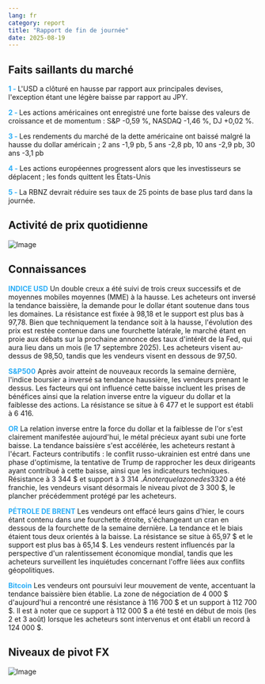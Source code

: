 ```yaml
---
lang: fr
category: report
title: "Rapport de fin de journée"
date: 2025-08-19
---
```



<h2>Faits saillants du marché</h2>
<strong style="color: #2caef7;">1 - </strong> L'USD a clôturé en hausse par rapport aux principales devises, l'exception étant une légère baisse par rapport au JPY.

<strong style="color: #2caef7;">2 - </strong> Les actions américaines ont enregistré une forte baisse des valeurs de croissance et de momentum : S&P -0,59 %, NASDAQ -1,46 %, DJ +0,02 %.

<strong style="color: #2caef7;">3 - </strong> Les rendements du marché de la dette américaine ont baissé malgré la hausse du dollar américain ; 2 ans -1,9 pb, 5 ans -2,8 pb, 10 ans -2,9 pb, 30 ans -3,1 pb

<strong style="color: #2caef7;">4 - </strong> Les actions européennes progressent alors que les investisseurs se déplacent ; les fonds quittent les États-Unis

<strong style="color: #2caef7;">5 - </strong> La RBNZ devrait réduire ses taux de 25 points de base plus tard dans la journée.



<h2>Activité de prix quotidienne</h2>
<img src="https://markleighedu.github.io/img/Aug-2025/19-Aug-2025/price.jpg" alt="Image"/>

<h2>Connaissances</h2>
<strong style="color: #2caef7;">INDICE USD</strong> Un double creux a été suivi de trois creux successifs et de moyennes mobiles moyennes (MME) à la hausse. Les acheteurs ont inversé la tendance baissière, la demande pour le dollar étant soutenue dans tous les domaines. La résistance est fixée à 98,18 et le support est plus bas à 97,78. Bien que techniquement la tendance soit à la hausse, l'évolution des prix est restée contenue dans une fourchette latérale, le marché étant en proie aux débats sur la prochaine annonce des taux d'intérêt de la Fed, qui aura lieu dans un mois (le 17 septembre 2025). Les acheteurs visent au-dessus de 98,50, tandis que les vendeurs visent en dessous de 97,50.

<strong style="color: #2caef7;">S&P500</strong> Après avoir atteint de nouveaux records la semaine dernière, l'indice boursier a inversé sa tendance haussière, les vendeurs prenant le dessus. Les facteurs qui ont influencé cette baisse incluent les prises de bénéfices ainsi que la relation inverse entre la vigueur du dollar et la faiblesse des actions. La résistance se situe à 6 477 et le support est établi à 6 416.

<strong style="color: #2caef7;">OR</strong> La relation inverse entre la force du dollar et la faiblesse de l'or s'est clairement manifestée aujourd'hui, le métal précieux ayant subi une forte baisse. La tendance baissière s'est accélérée, les acheteurs restant à l'écart. Facteurs contributifs : le conflit russo-ukrainien est entré dans une phase d'optimisme, la tentative de Trump de rapprocher les deux dirigeants ayant contribué à cette baisse, ainsi que les indicateurs techniques. Résistance à 3 344 $ et support à 3 314 $. À noter que la zone des 3 320 $ a été franchie, les vendeurs visant désormais le niveau pivot de 3 300 $, le plancher précédemment protégé par les acheteurs.

<strong style="color: #2caef7;">PÉTROLE DE BRENT</strong> Les vendeurs ont effacé leurs gains d'hier, le cours étant contenu dans une fourchette étroite, s'échangeant un cran en dessous de la fourchette de la semaine dernière. La tendance et le biais étaient tous deux orientés à la baisse. La résistance se situe à 65,97 $ et le support est plus bas à 65,14 $. Les vendeurs restent influencés par la perspective d'un ralentissement économique mondial, tandis que les acheteurs surveillent les inquiétudes concernant l'offre liées aux conflits géopolitiques.

<strong style="color: #2caef7;">Bitcoin</strong> Les vendeurs ont poursuivi leur mouvement de vente, accentuant la tendance baissière bien établie. La zone de négociation de 4 000 $ d'aujourd'hui a rencontré une résistance à 116 700 $ et un support à 112 700 $. Il est à noter que ce support à 112 000 $ a été testé en début de mois (les 2 et 3 août) lorsque les acheteurs sont intervenus et ont établi un record à 124 000 $.



<h2>Niveaux de pivot FX</h2>
<img src="https://markleighedu.github.io/img/Aug-2025/19-Aug-2025/pivot.jpg" alt="Image"/>